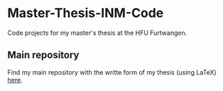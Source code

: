 # Master-Thesis-INM-Code

Code projects for my master's thesis at the HFU Furtwangen.

## Main repository

Find my main repository with the writte form of my thesis (using LaTeX) [here](https://github.com/Bassadin/Master-Thesis-INM).
